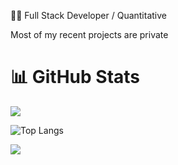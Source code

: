 👨‍💻 Full Stack Developer / Quantitative<br/>

Most of my recent projects are private

# 📊 GitHub Stats
![](https://github-readme-stats.vercel.app/api?username=gameshler&theme=radical&hide_border=false&include_all_commits=true&count_private=true)<br/>

![Top Langs](https://github-readme-stats.vercel.app/api/top-langs/?username=gameshler&layout=compact)

![](https://github-profile-trophy.vercel.app/?username=gameshler&theme=radical&no-frame=false&no-bg=true&margin-w=4)
